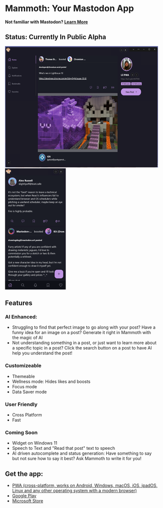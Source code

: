 # Mammoth: Your Mastodon App

**Not familiar with Mastodon? [Learn More](https://joinmastodon.org/)**

## Status: Currently In Public Alpha

<div>
<img height="400px" src="/public/assets/screenshots/new/desktop.png" />
<img height="400px" src="/public/assets/screenshots/new/mobile-one.png" />
</div>

## Features

### AI Enhanced:
   - Struggling to find that perfect image to go along with your post? Have a funny idea for an image on a post? Generate it right in Mammoth with the magic of AI
   - Not understanding something in a post, or just want to learn more about a specific topic in a post? Click the search button on a post to have AI help you understand the post!
   
### Customizeable
- Themeable
- Wellness mode: Hides likes and boosts
- Focus mode
- Data Saver mode

### User Friendly
- Cross Platform
- Fast

### Coming Soon

- Widget on Windows 11
- Speech to Text and "Read that post" text to speech
- AI driven autocomplete and status generation: Have something to say but not sure how to say it best? Ask Mammoth to write it for you!

## Get the app:

- [PWA (cross-platform, works on Android, Windows, macOS, iOS, ipadOS, Linux and any other operating system with a modern browser)](https://wonderful-glacier-07b022d1e.2.azurestaticapps.net/home)
- [Google Play](https://play.google.com/store/apps/details?id=com.mammoth.pwa)
- [Microsoft Store](https://www.microsoft.com/store/apps/9NRFT6SLGBMK)



